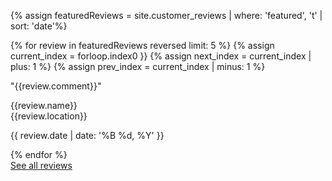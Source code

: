 {% assign featuredReviews = site.customer_reviews | where: 'featured', 't' | sort: 'date'%}

<div id="reviews-wall">
{% for review in featuredReviews reversed limit: 5 %}
{% assign current_index = forloop.index0 }}
{% assign next_index = current_index | plus: 1 %}
{% assign prev_index = current_index | minus: 1 %}
    <div class="box box-review half-with-gutter {% cycle 'odd', 'even' %}">
        <p>"{{review.comment}}"</p>
        <div class="expand">
            <div class="person">
                <p>{{review.name}}<br>{{review.location}}</p>
            </div>
            <div class="rating">
                <div class="stars stars-{{review.stars}}"></div>
                <p>{{ review.date | date: '%B %d, %Y' }}</p>
            </div>
        </div>
    </div>
{% endfor %}
</div>
<div class="spacer-40"></div>
<a href="/reviews" class="button button-secondary-white button-with-arrow button-medium button-right">See all reviews<span class="button-arrow"></span></a>
<div class="clear"></div>